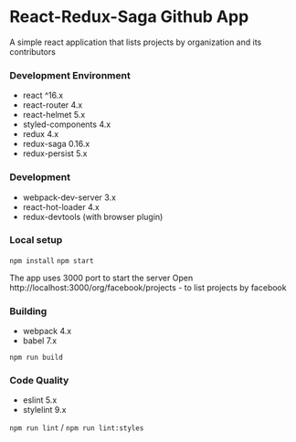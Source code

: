# React-Redux-Saga Github App

A simple react application that lists projects by organization and its contributors

### Development Environment

- react ^16.x
- react-router 4.x
- react-helmet 5.x
- styled-components 4.x
- redux 4.x
- redux-saga 0.16.x
- redux-persist 5.x

### Development

- webpack-dev-server 3.x
- react-hot-loader 4.x
- redux-devtools (with browser plugin)

### Local setup
`npm install`
`npm start`

The app uses 3000 port to start the server
Open http://localhost:3000/org/facebook/projects - to list projects by facebook

### Building

- webpack 4.x
- babel 7.x

`npm run build`

### Code Quality

- eslint 5.x
- stylelint 9.x

`npm run lint` / `npm run lint:styles`
